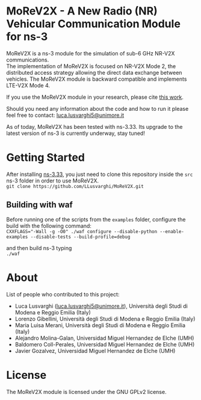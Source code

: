 # MoReV2X - A New Radio (NR) Vehicular Communication Module for ns-3
MoReV2X is a ns-3 module for the simulation of sub-6 GHz NR-V2X communications.  
The implementation of MoReV2X is focused on NR-V2X Mode 2, the distributed access strategy allowing the direct data exchange between vehicles.
The MoReV2X module is backward compatible and implements LTE-V2X Mode 4.  

If you use the MoReV2X module in your research, please cite [this work](https://ieeexplore.ieee.org/document/9625478).  

Should you need any information about the code and how to run it please feel free to contact: luca.lusvarghi5@unimore.it  

As of today, MoReV2X has been tested with ns-3.33. Its upgrade to the latest version of ns-3 is currently underway, stay tuned!

# Getting Started
After installing [ns-3.33](https://www.nsnam.org/releases/ns-3-33/), you just need to clone this repository inside the `src` ns-3 folder in order to use MoReV2X.   
`git clone https://github.com/LLusvarghi/MoReV2X.git `

## Building with waf
Before running one of the scripts from the `examples` folder, configure the build with the following command:   
`CXXFLAGS="-Wall -g -O0" ./waf configure --disable-python --enable-examples --disable-tests --build-profile=debug`

and then build ns-3 typing   
`./waf`

# About
List of people who contributed to this project: 
* Luca Lusvarghi (luca.lusvarghi5@unimore.it), Università degli Studi di Modena e Reggio Emilia (Italy) 
* Lorenzo Gibellini, Università degli Studi di Modena e Reggio Emilia (Italy)
* Maria Luisa Merani, Università degli Studi di Modena e Reggio Emilia (Italy)
* Alejandro Molina-Galan, Universidad Miguel Hernandez de Elche (UMH)
* Baldomero Coll-Perales, Universidad Miguel Hernandez de Elche (UMH)
* Javier Gozalvez, Universidad Miguel Hernandez de Elche (UMH)

# License
The MoReV2X module is licensed under the GNU GPLv2 license.
